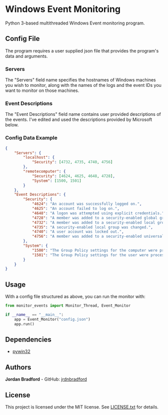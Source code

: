 # Windows Event Monitoring
Python 3-based multithreaded Windows Event monitoring program.

## Config File
The program requires a user supplied json file that provides the program's data and arguments.

### Servers
The "Servers" field name specifies the hostnames of Windows machines you wish to monitor, along with the names of the logs and the event IDs you want to monitor on those machines.

### Event Descriptions
The "Event Descriptions" field name contains user provided descriptions of the events. I've edited and used the descriptions provided by Microsoft below.

### Config Data Example
```json
{
    "Servers": {
        "localhost": {
            "Security": [4732, 4735, 4740, 4756]
        },
        "remotecomputer": {
            "Security": [4624, 4625, 4648, 4728],
            "System": [1500, 1501]
        }
    },
    "Event Descriptions": {
        "Security": {
            "4624": "An account was successfully logged on.",
            "4625": "An account failed to log on.",
            "4648": "A logon was attempted using explicit credentials.",
            "4728": "A member was added to a security-enabled global group.",
            "4732": "A member was added to a security-enabled local group.",
            "4735": "A security-enabled local group was changed.",
            "4740": "A user account was locked out.",
            "4756": "A member was added to a security-enabled universal group."
        },
        "System": {
            "1500": "The Group Policy settings for the computer were processed successfully. There were no changes detected since the last successful processing of Group Policy.",
            "1501": "The Group Policy settings for the user were processed successfully. There were no changes detected since the last successful processing of Group Policy."
        }
    }
}
```

## Usage
With a config file structured as above, you can run the monitor with:
```python
from monitor_events import Monitor_Thread, Event_Monitor

if __name__ == "__main__":
    app = Event_Monitor("config.json")
    app.run()
```

## Dependencies
* [pywin32](https://github.com/mhammond/pywin32)

## Authors
**Jordan Bradford** - GitHub: [jrdnbradford](https://github.com/jrdnbradford)

## License
This project is licensed under the MIT license. See [LICENSE.txt](LICENSE.txt) for details.
